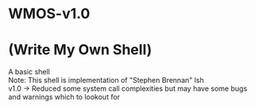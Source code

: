 # WMOS-v1.0
# (Write My Own Shell)
A basic shell <br>
Note: This shell is implementation of "Stephen Brennan" lsh <br>
v1.0 -> Reduced some system call complexities but may have some bugs and warnings which to lookout for  
